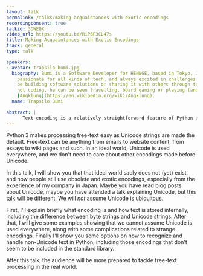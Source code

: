 ```yaml
---
layout: talk
permalink: /talks/making-acquaintances-with-exotic-encodings
recordingconsent: true
talkid: 3DWEQX
video_url: https://youtu.be/RiP6F3CL47s
title: Making Acquaintances with Exotic Encodings
track: general
type: talk

speakers:
- avatar: trapsilo-bumi.jpg
  biography: Bumi is a Software Developer for HENNGE, based in Tokyo, Japan. He's
    passionate for all kinds of tech, and always excited in challenges whether it
    be building software solutions or sharing it with others through talks. When he's
    not coding, he can be seen travelling, board gaming or playing (and conducting)
    [Angklung](https://en.wikipedia.org/wiki/Angklung).
  name: Trapsilo Bumi

abstract: | 
      Text encoding is a relatively straightforward feature of Python at first glance, but in the wild there are a lot of strange cases we can encounter. Together we will explore some occurences of out-of-ordinary encodings and how to handle them properly in Python.
---
```


Python 3 makes processing free-text easy as Unicode strings are made the default. Free-text can be anything from emails to website content, from essays to wiki pages and such. In an ideal world, Unicode is used everywhere, and we don't need to care about other encodings made before Unicode.

In this talk, I will show you that that ideal world sadly does not (yet) exist, and how people still use obsolete and exotic encodings, especially from the experience of my company in Japan. Maybe you have read blog posts about Unicode, maybe you have attended a talk explaining Unicode, but this talk will be different. We will *not* assume Unicode is ubiquitous.

First, I'll explain briefly what encoding is and how text is stored internally, including the difference between byte strings and Unicode strings. After that, I will give some examples showing that we cannot assume Unicode is used everywhere, along with some complications related to strange encodings. Finally I'll show you some options on how to recognize and handle non-Unicode text in Python, including those encodings that don't seem to be included in the standard library.

After this talk, the audience will be more prepared to tackle free-text processing in the real world.
